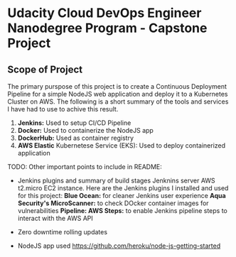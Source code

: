 # Udacity Cloud DevOps Engineer Nanodegree Program - Capstone Project

## Scope of Project

The primary purspose of this project is to create a Continuous Deployment Pipeline for a simple NodeJS web application and deploy it to a Kubernetes Cluster on AWS. The following is a short summary of the tools and services I have had to use to achive this result.

1. **Jenkins:** Used to setup CI/CD Pipeline
2. **Docker:** Used to containerize the NodeJS app
3. **DockerHub:** Used as container registry
4. **AWS Elastic** Kubernetese Service (EKS): Used to deploy containerized application

TODO: Other important points to include in README:

- Jenkins plugins and summary of build stages
  Jenknins server AWS t2.micro EC2 instance.
  Here are the Jenkins plugins I installed and used for this project:
  **Blue Ocean:** for cleaner Jenkins user experience
  **Aqua Security's MicroScanner:** to check DOcker container images for vulnerabilities
  **Pipeline: AWS Steps:** to enable Jenkins pipeline steps to interact with the AWS API

- Zero downtime rolling updates
- NodeJS app used https://github.com/heroku/node-js-getting-started

